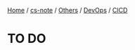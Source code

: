 [Home](https://mengxianbin.github.io) /
[cs-note](https://mengxianbin.github.io/cs-note/content) /
[Others](https://mengxianbin.github.io/cs-note/content/Others) /
[DevOps](https://mengxianbin.github.io/cs-note/content/Others/DevOps) /
[CICD](https://mengxianbin.github.io/cs-note/content/Others/DevOps/CICD)

# TO DO
